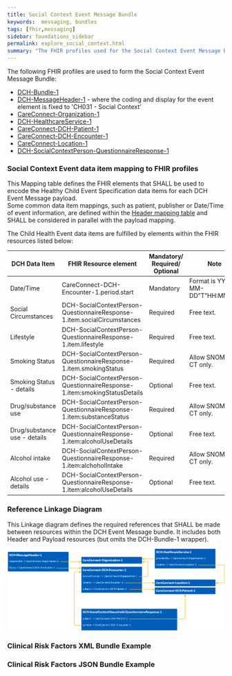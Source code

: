 ```yaml
---
title: Social Context Event Message Bundle
keywords:  messaging, bundles
tags: [fhir,messaging]
sidebar: foundations_sidebar
permalink: explore_social_context.html
summary: "The FHIR profiles used for the Social Context Event Message Bundle"
---
```


The following FHIR profiles are used to form the Social Context Event Message Bundle:

- [DCH-Bundle-1](https://fhir.nhs.uk/STU3/StructureDefinition/DCH-Bundle-1)
- [DCH-MessageHeader-1](https://fhir.nhs.uk/STU3/StructureDefinition/DCH-MessageHeader-1) - where the coding and display for the event element is fixed to 'CH031 - Social Context'
- [CareConnect-Organization-1](https://fhir.hl7.org.uk/STU3/StructureDefinition/CareConnect-Organization-1)
- [DCH-HealthcareService-1](https://fhir.nhs.uk/STU3/StructureDefinition/DCH-HealthcareService-1)
- [CareConnect-DCH-Patient-1](https://fhir.nhs.uk/STU3/StructureDefinition/CareConnect-DCH-Patient-1)
- [CareConnect-DCH-Encounter-1](https://fhir.nhs.uk/STU3/StructureDefinition/CareConnect-DCH-Encounter-1)
- [CareConnect-Location-1](https://fhir.hl7.org.uk/STU3/StructureDefinition/CareConnect-Location-1)
- [DCH-SocialContextPerson-QuestionnaireResponse-1](https://fhir.nhs.uk/STU3/StructureDefinition/DCH-SocialContextPerson-QuestionnaireResponse-1)

### Social Context Event data item mapping to FHIR profiles ###

This Mapping table defines the FHIR elements that SHALL be used to encode the Healthy Child Event Specification data items for each DCH Event Message payload.  
Some common data item mappings, such as patient, publisher or Date/Time of event information, are defined within the [Header mapping table](explore_event_header_design.html) and SHALL be considered in parallel with the payload mapping.

The Child Health Event data items are fulfilled by elements within the FHIR resources listed below:

| DCH Data Item                  | FHIR Resource element                                                       | Mandatory/<br/>Required/<br/>Optional  | Note                                     |
|--------------------------------|-----------------------------------------------------------------------------|----------------------------------------|------------------------------------------|
| Date/Time                      | CareConnect-DCH-Encounter-1.period.start                                    | Mandatory                              | Format is YYYY-MM-DD”T”HH:MM:SS.         |
| Social Circumstances           | DCH-SocialContextPerson-QuestionnaireResponse-1.item.socialCircumstances    | Required                               | Free text.                               |
| Lifestyle                      | DCH-SocialContextPerson-QuestionnaireResponse-1.item.lifestyle              | Required                               | Free text.                               |
| Smoking Status                 | DCH-SocialContextPerson-QuestionnaireResponse-1.item.smokingStatus          | Required                               | Allow SNOMED CT only.                    |
| Smoking Status - details       | DCH-SocialContextPerson-QuestionnaireResponse-1.item:smokingStatusDetails   | Optional                               | Free text.                               |
| Drug/substance use             | DCH-SocialContextPerson-QuestionnaireResponse-1.item:substanceStatus        | Required                               | Allow SNOMED CT only.                    |
| Drug/substance use - details   | DCH-SocialContextPerson-QuestionnaireResponse-1.item:alcoholUseDetails      | Optional                               | Free text.                               |
| Alcohol intake                 | DCH-SocialContextPerson-QuestionnaireResponse-1.item:alchoholIntake         | Required                               | Allow SNOMED CT only.                    |
| Alcohol use - details          | DCH-SocialContextPerson-QuestionnaireResponse-1.item:alcoholUseDetails      | Optional                               | Free text.                               |

### Reference Linkage Diagram ###

This Linkage diagram defines the required references that SHALL be made between resources within the DCH Event Message bundle. It includes both Header and Payload resources (but omits the DCH-Bundle-1 wrapper).

<img src="images/explore/SocialContext.png">

### Clinical Risk Factors XML Bundle Example ###

<script src="https://gist.github.com/IOPS-DEV/e1edec8139df6ee2147e2536f374b2a0.js"></script>

### Clinical Risk Factors JSON Bundle Example ###

<script src="https://gist.github.com/IOPS-DEV/828d20aeb19618cecf3b1bf550bc36e6.js"></script>